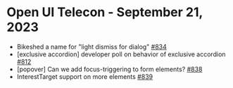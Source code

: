 Open UI Telecon - September 21, 2023
======================================

- Bikeshed a name for "light dismiss for dialog" [#834](https://github.com/openui/open-ui/issues/834)
- [exclusive accordion] developer poll on behavior of exclusive accordion [#812](https://github.com/openui/open-ui/issues/812)
- [popover] Can we add focus-triggering to form elements? [#838](https://github.com/openui/open-ui/issues/838)
- InterestTarget support on more elements [#839](https://github.com/openui/open-ui/issues/839)
